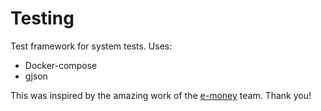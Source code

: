 # Testing

Test framework for system tests. Uses:

* Docker-compose
* gjson

This was inspired by the amazing work of the [e-money](https://github.com/e-money) team. Thank you!